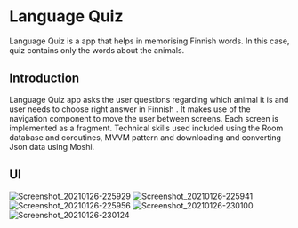 Language Quiz
===================================

Language Quiz is a app that helps in memorising Finnish words.
In this case, quiz contains only the words about the animals.

Introduction
------------
 
Language Quiz app asks the user questions regarding which animal it is and user needs to choose right answer in Finnish .
It makes use of the navigation component to move the user between
screens. Each screen is implemented as a fragment. Technical skills used included using the Room database and coroutines, MVVM pattern and downloading and converting Json data using Moshi.

UI
------------

![Screenshot_20210126-225929](https://user-images.githubusercontent.com/74305561/111029988-86bbee00-8408-11eb-972a-504b4db5476b.png=200x)
![Screenshot_20210126-225941](https://user-images.githubusercontent.com/74305561/111029994-90ddec80-8408-11eb-8daf-568403bf8cf5.png)
![Screenshot_20210126-225956](https://user-images.githubusercontent.com/74305561/111029999-93404680-8408-11eb-92f8-1fe8d17c2489.png)
![Screenshot_20210126-230100](https://user-images.githubusercontent.com/74305561/111030002-95a2a080-8408-11eb-8421-9ad92e2695bc.png)
![Screenshot_20210126-230124](https://user-images.githubusercontent.com/74305561/111030008-99cebe00-8408-11eb-8976-c2193a8088b1.png)

